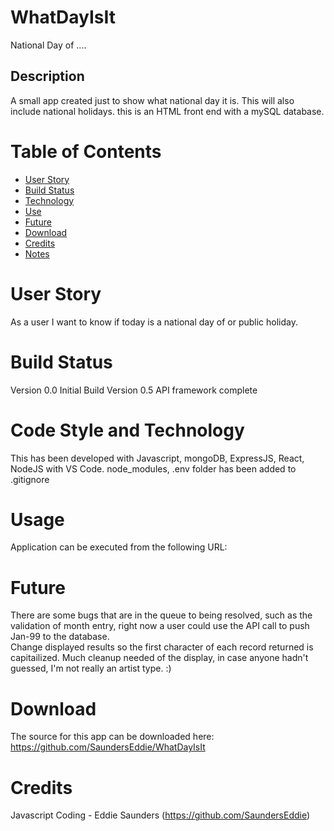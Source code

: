 # WhatDayIsIt

National Day of ....

## Description

A small app created just to show what national day it is. This will also include national holidays. this is an HTML front end with a mySQL database.

# Table of Contents

- [User Story](#User%20Story)
- [Build Status](#Build%20Status)
- [Technology](#Code%20Style%20and%20Technology)
- [Use](#Usage)
- [Future](#Future)
- [Download](#Download)
- [Credits](#Credits)
- [Notes](#Notes)

# User Story

As a user I want to know if today is a national day of or public holiday.

# Build Status

Version 0.0 Initial Build
Version 0.5 API framework complete

# Code Style and Technology

This has been developed with Javascript, mongoDB, ExpressJS, React, NodeJS with VS Code.
node_modules, .env folder has been added to .gitignore

# Usage

Application can be executed from the following URL:

# Future

There are some bugs that are in the queue to being resolved, such as the validation of month entry, right now a user could use the API call to push Jan-99 to the database.  
Change displayed results so the first character of each record returned is capitailized.
Much cleanup needed of the display, in case anyone hadn't guessed, I'm not really an artist type. :)

# Download

The source for this app can be downloaded here:
https://github.com/SaundersEddie/WhatDayIsIt

# Credits

Javascript Coding - Eddie Saunders (https://github.com/SaundersEddie)
